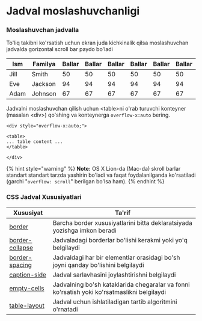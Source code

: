 # Jadval moslashuvchanligi

### Moslashuvchan jadvalla <a href="#adaptiv-jadvallar" id="adaptiv-jadvallar"></a>

To'liq takibni ko'rsatish uchun ekran juda kichkinalik qilsa moslashuvchan jadvalda gorizontal scroll bar paydo bo'ladi

| Ism  | Familya | Ballar | Ballar | Ballar | Ballar | Ballar | Ballar | Ballar | Ballar | Ballar | Ballar | Ballar | Ballar |
| ---- | ------- | ------ | ------ | ------ | ------ | ------ | ------ | ------ | ------ | ------ | ------ | ------ | ------ |
| Jill | Smith   | 50     | 50     | 50     | 50     | 50     | 50     | 50     | 50     | 50     | 50     | 50     | 50     |
| Eve  | Jackson | 94     | 94     | 94     | 94     | 94     | 94     | 94     | 94     | 94     | 94     | 94     | 94     |
| Adam | Johnson | 67     | 67     | 67     | 67     | 67     | 67     | 67     | 67     | 67     | 67     | 67     | 67     |

Jadvalni moslashuvchan qilish uchun \<table>ni o'rab turuvchi konteyner (masalan \<div>) qo'shing va konteynerga `overflow-x:auto` bering.

```
<div style="overflow-x:auto;">

<table>
... table content ...
</table>

</div>
```

{% hint style="warning" %}
**Note:** OS X Lion-da (Mac-da) skroll barlar standart standart tarzda yashirin bo'ladi va faqat foydalanilganda ko'rsatiladi (garchi "`overflow: scroll`" berilgan bo'lsa ham).
{% endhint %}

### CSS Jadval Xususiyatlari <a href="#css-jadval-xususiyatlari" id="css-jadval-xususiyatlari"></a>

| Xususiyat                                                                   | Ta'rif                                                                                      |
| --------------------------------------------------------------------------- | ------------------------------------------------------------------------------------------- |
| [border](https://www.w3schools.com/cssref/pr\_border.asp)                   | Barcha border xususiyatlarini bitta deklaratsiyada yozishga imkon beradi                    |
| [border-collapse](https://www.w3schools.com/cssref/pr\_border-collapse.asp) | Jadvaladagi borderlar bo'lishi kerakmi yoki yo'q belgilaydi                                 |
| [border-spacing](https://www.w3schools.com/cssref/pr\_border-spacing.asp)   | Jadvaldagi har bir elementlar orasidagi bo'sh joyni qanday bo'lishini belgilaydi            |
| [caption-side](https://www.w3schools.com/cssref/pr\_tab\_caption-side.asp)  | Jadval sarlavhasini joylashtirishni belgilaydi                                              |
| [empty-cells](https://www.w3schools.com/cssref/pr\_tab\_empty-cells.asp)    | Jadvalning bo'sh kataklarida chegaralar va fonni ko'rsatish yoki ko'rsatmaslikni belgilaydi |
| [table-layout](https://www.w3schools.com/cssref/pr\_tab\_table-layout.asp)  | Jadval uchun ishlatiladigan tartib algoritmini o'rnatadi                                    |
